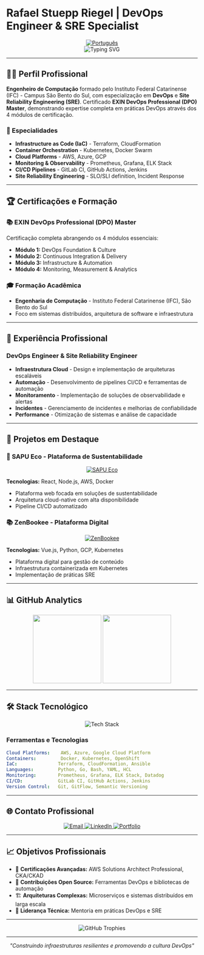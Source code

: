 # Rafael Stuepp Riegel | DevOps Engineer & SRE Specialist

<div align="center">
  <a href="README-pt.md">
    <img src="https://img.shields.io/badge/Language-Português-blue" alt="Português" />
  </a>
</div>

<div align="center">
  <img src="https://readme-typing-svg.herokuapp.com?font=Fira+Code&size=28&duration=3000&pause=1000&color=2E86C1&center=true&vCenter=true&width=940&lines=Computer+Engineering+Graduate+%7C+IFC+SBS;EXIN+DPO+Master+Certified;DevOps+%26+SRE+Specialist;Cloud+Infrastructure+Expert" alt="Typing SVG" />
</div>

---

## 👨‍💻 Perfil Profissional

**Engenheiro de Computação** formado pelo Instituto Federal Catarinense (IFC) - Campus São Bento do Sul, com especialização em **DevOps** e **Site Reliability Engineering (SRE)**. Certificado **EXIN DevOps Professional (DPO) Master**, demonstrando expertise completa em práticas DevOps através dos 4 módulos de certificação.

### 🎯 Especialidades
- **Infrastructure as Code (IaC)** - Terraform, CloudFormation
- **Container Orchestration** - Kubernetes, Docker Swarm
- **Cloud Platforms** - AWS, Azure, GCP
- **Monitoring & Observability** - Prometheus, Grafana, ELK Stack
- **CI/CD Pipelines** - GitLab CI, GitHub Actions, Jenkins
- **Site Reliability Engineering** - SLO/SLI definition, Incident Response

---

## 🏆 Certificações e Formação

### 📚 EXIN DevOps Professional (DPO) Master
Certificação completa abrangendo os 4 módulos essenciais:
- **Módulo 1:** DevOps Foundation & Culture
- **Módulo 2:** Continuous Integration & Delivery
- **Módulo 3:** Infrastructure & Automation
- **Módulo 4:** Monitoring, Measurement & Analytics

### 🎓 Formação Acadêmica
- **Engenharia de Computação** - Instituto Federal Catarinense (IFC), São Bento do Sul
- Foco em sistemas distribuídos, arquitetura de software e infraestrutura

---

## 💼 Experiência Profissional

### DevOps Engineer & Site Reliability Engineer
- **Infraestrutura Cloud** - Design e implementação de arquiteturas escaláveis
- **Automação** - Desenvolvimento de pipelines CI/CD e ferramentas de automação
- **Monitoramento** - Implementação de soluções de observabilidade e alertas
- **Incidentes** - Gerenciamento de incidentes e melhorias de confiabilidade
- **Performance** - Otimização de sistemas e análise de capacidade

---

## 🚀 Projetos em Destaque

### 🌱 SAPU Eco - Plataforma de Sustentabilidade
<div align="center">
  <a href="https://sapu.eco.br" target="_blank">
    <img src="https://img.shields.io/badge/🌐_Visitar_Site-sapu.eco.br-28a745?style=for-the-badge" alt="SAPU Eco" />
  </a>
</div>

**Tecnologias:** React, Node.js, AWS, Docker
- Plataforma web focada em soluções de sustentabilidade
- Arquitetura cloud-native com alta disponibilidade
- Pipeline CI/CD automatizado

### 📚 ZenBookee - Plataforma Digital
<div align="center">
  <a href="https://zenbookee.com.br" target="_blank">
    <img src="https://img.shields.io/badge/🌐_Visitar_Site-zenbookee.com.br-007acc?style=for-the-badge" alt="ZenBookee" />
  </a>
</div>

**Tecnologias:** Vue.js, Python, GCP, Kubernetes
- Plataforma digital para gestão de conteúdo
- Infraestrutura containerizada em Kubernetes
- Implementação de práticas SRE

---

## 📊 GitHub Analytics

<div align="center">
  <img height="180em" src="https://github-readme-stats.vercel.app/api?username=faelsriegel&show_icons=true&theme=github_dark&include_all_commits=true&count_private=true&border_color=2E86C1" />
  <img height="180em" src="https://github-readme-stats.vercel.app/api/top-langs/?username=faelsriegel&layout=compact&langs_count=12&theme=github_dark&border_color=2E86C1" />
</div>

---

## 🛠️ Stack Tecnológico

<div align="center">
  <img src="https://skillicons.dev/icons?i=kubernetes,docker,aws,gcp,azure,terraform,ansible,python,golang,git,linux,prometheus,grafana,jenkins,gitlab" alt="Tech Stack" />
</div>

### Ferramentas e Tecnologias
```yaml
Cloud Platforms:    AWS, Azure, Google Cloud Platform
Containers:         Docker, Kubernetes, OpenShift
IaC:               Terraform, CloudFormation, Ansible
Languages:         Python, Go, Bash, YAML, HCL
Monitoring:        Prometheus, Grafana, ELK Stack, Datadog
CI/CD:             GitLab CI, GitHub Actions, Jenkins
Version Control:   Git, GitFlow, Semantic Versioning
```

---

## 🌐 Contato Profissional

<div align="center">
  <a href="mailto:rafaelstuepp@gmail.com">
    <img src="https://img.shields.io/badge/Email-0078D4?style=for-the-badge&logo=microsoft-outlook&logoColor=white" alt="Email" />
  </a>
  <a href="https://www.linkedin.com/in/rafael-stuepp-riegel">
    <img src="https://img.shields.io/badge/LinkedIn-0A66C2?style=for-the-badge&logo=linkedin&logoColor=white" alt="LinkedIn" />
  </a>
  <a href="https://beacons.ai/faelsriegel">
    <img src="https://img.shields.io/badge/Portfolio-000000?style=for-the-badge&logo=about-dot-me&logoColor=white" alt="Portfolio" />
  </a>
</div>

---

## 📈 Objetivos Profissionais

- 🎯 **Certificações Avançadas:** AWS Solutions Architect Professional, CKA/CKAD
- 🔄 **Contribuições Open Source:** Ferramentas DevOps e bibliotecas de automação
- 🏗️ **Arquiteturas Complexas:** Microserviços e sistemas distribuídos em larga escala
- 🌟 **Liderança Técnica:** Mentoria em práticas DevOps e SRE

---

<div align="center">
  <img src="https://github-profile-trophy.vercel.app/?username=faelsriegel&theme=algolia&no-frame=true&no-bg=false&row=1&column=7" alt="GitHub Trophies" />
</div>

---

<div align="center">
  <em>"Construindo infraestruturas resilientes e promovendo a cultura DevOps"</em>
</div>
